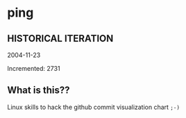 # ping

## HISTORICAL ITERATION
2004-11-23

Incremented: 2731

## What is this?? 
Linux skills to hack the github commit visualization chart `;-)`
